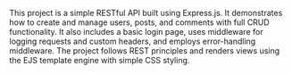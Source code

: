 This project is a simple RESTful API built using Express.js. It demonstrates how to create and manage users, posts, and comments with full CRUD functionality.
It also includes a basic login page, uses middleware for logging requests and custom headers, and employs error-handling middleware. 
The project follows REST principles and renders views using the EJS template engine with simple CSS styling.
